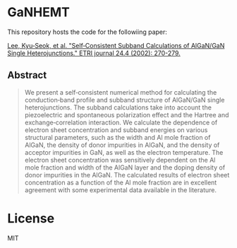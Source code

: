 # GaNHEMT

This repository hosts the code for the followiing paper:

[Lee, Kyu‐Seok, et al. "Self‐Consistent Subband Calculations of AlGaN/GaN Single Heterojunctions." ETRI journal 24.4 (2002): 270-279.](https://onlinelibrary.wiley.com/doi/abs/10.4218/etrij.02.0102.0402)

## Abstract

> We present a self‐consistent numerical method for calculating the conduction‐band profile and subband structure of AlGaN/GaN single heterojunctions. The subband calculations take into account the piezoelectric and spontaneous polarization effect and the Hartree and exchange‐correlation interaction. We calculate the dependence of electron sheet concentration and subband energies on various structural parameters, such as the width and Al mole fraction of AlGaN, the density of donor impurities in AlGaN, and the density of acceptor impurities in GaN, as well as the electron temperature. The electron sheet concentration was sensitively dependent on the Al mole fraction and width of the AlGaN layer and the doping density of donor impurities in the AlGaN. The calculated results of electron sheet concentration as a function of the Al mole fraction are in excellent agreement with some experimental data available in the literature.

# License

MIT
